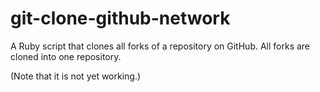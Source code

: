 # git-clone-github-network

A Ruby script that clones all forks of a repository on GitHub.
All forks are cloned into one repository.

(Note that it is not yet working.)
